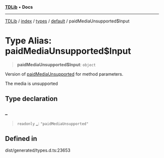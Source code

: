 [**TDLib**](../../../../../../README.md) • **Docs**

***

[TDLib](../../../../../../modules.md) / [index](../../../../../README.md) / [types](../../../README.md) / [default](../README.md) / paidMediaUnsupported$Input

# Type Alias: paidMediaUnsupported$Input

> **paidMediaUnsupported$Input**: `object`

Version of [paidMediaUnsupported](paidMediaUnsupported.md) for method parameters.

The media is unsupported

## Type declaration

### \_

> `readonly` **\_**: `"paidMediaUnsupported"`

## Defined in

dist/generated/types.d.ts:23653
